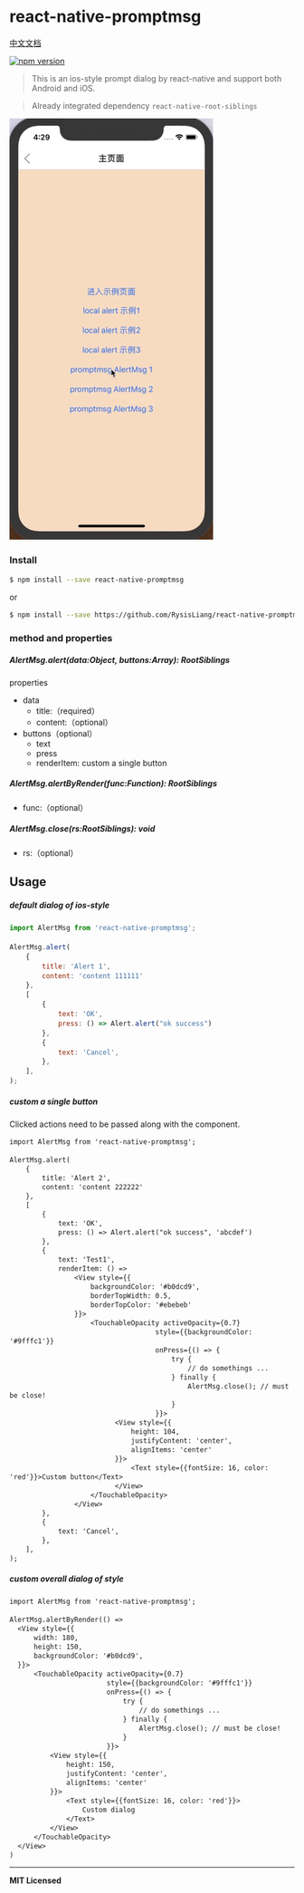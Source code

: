 
# react-native-promptmsg

[中文文档](./README_zh.md)

[![npm version](https://badge.fury.io/js/react-native-promptmsg.svg)](https://badge.fury.io/js/react-native-promptmsg)

> This is an ios-style prompt dialog by react-native and support both Android and iOS.

> Already integrated dependency `react-native-root-siblings`

![](media/alert_demo_1.gif)

### Install

```bash
$ npm install --save react-native-promptmsg
```
or
```bash
$ npm install --save https://github.com/RysisLiang/react-native-promptmsg.git
```

### method and properties

##### AlertMsg.alert(data:Object, buttons:Array): RootSiblings

properties

- data
    - title:（required）
    - content:（optional）
- buttons（optional）
    - text
    - press
    - renderItem: custom a single button


##### AlertMsg.alertByRender(func:Function): RootSiblings

- func:（optional）

##### AlertMsg.close(rs:RootSiblings): void

- rs:（optional）

## Usage

##### default dialog of ios-style

```javascript
import AlertMsg from 'react-native-promptmsg';

AlertMsg.alert(
    {
        title: 'Alert 1',
        content: 'content 111111'
    },
    [
        {
            text: 'OK',
            press: () => Alert.alert("ok success")
        },
        {
            text: 'Cancel',
        },
    ],
);
```

##### custom a single button

Clicked actions need to be passed along with the component.

```
import AlertMsg from 'react-native-promptmsg';

AlertMsg.alert(
    {
        title: 'Alert 2',
        content: 'content 222222'
    },
    [
        {
            text: 'OK',
            press: () => Alert.alert("ok success", 'abcdef')
        },
        {
            text: 'Test1',
            renderItem: () =>
                <View style={{
                    backgroundColor: '#b0dcd9',
                    borderTopWidth: 0.5,
                    borderTopColor: '#ebebeb'
                }}>
                    <TouchableOpacity activeOpacity={0.7}
                                    style={{backgroundColor: '#9fffc1'}}
                                    onPress={() => {
                                        try {
                                            // do somethings ...
                                        } finally {
                                            AlertMsg.close(); // must be close!
                                        }
                                    }}>
                          <View style={{
                              height: 104,
                              justifyContent: 'center',
                              alignItems: 'center'
                          }}>
                              <Text style={{fontSize: 16, color: 'red'}}>Custom button</Text>
                          </View>
                    </TouchableOpacity>
                </View>
        },
        {
            text: 'Cancel',
        },
    ],
);
```

##### custom overall dialog of style

```
import AlertMsg from 'react-native-promptmsg';

AlertMsg.alertByRender(() =>
  <View style={{
      width: 180,
      height: 150,
      backgroundColor: '#b0dcd9',
  }}>
      <TouchableOpacity activeOpacity={0.7}
                        style={{backgroundColor: '#9fffc1'}}
                        onPress={() => {
                            try {
                                // do somethings ...
                            } finally {
                                AlertMsg.close(); // must be close!
                            }
                        }}>
          <View style={{
              height: 150,
              justifyContent: 'center',
              alignItems: 'center'
          }}>
              <Text style={{fontSize: 16, color: 'red'}}>
                  Custom dialog
              </Text>
          </View>
      </TouchableOpacity>
  </View>
)
```

---

**MIT Licensed**